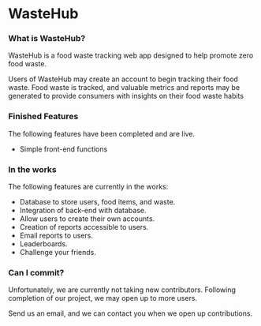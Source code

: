 # WasteHub #

### What is WasteHub? ###

WasteHub is a food waste tracking web app designed to help promote zero food waste.  

Users of WasteHub may create an account to begin tracking their food waste.  Food waste is tracked, and valuable metrics and reports may be generated to provide consumers with insights on their food waste habits

### Finished Features ###

The following features have been completed and are live.

* Simple front-end functions

### In the works ###

The following features are currently in the works:

* Database to store users, food items, and waste.
* Integration of back-end with database.
* Allow users to create their own accounts.
* Creation of reports accessible to users.
* Email reports to users.
* Leaderboards.
* Challenge your friends.

### Can I commit? ###

Unfortunately, we are currently not taking new contributors.  Following completion of our project, we may open up to more users.

Send us an email, and we can contact you when we open up contributions.